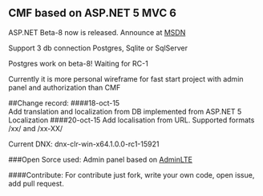 ## CMF based on ASP.NET 5 MVC 6

ASP.NET Beta-8 now is released. Announce at [MSDN](http://blogs.msdn.com/b/webdev/archive/2015/10/15/announcing-availability-of-asp-net-5-beta8.aspx)

Support 3 db connection Postgres, Sqlite or  SqlServer

Postgres work on beta-8! Waiting for RC-1

Currently it is more personal wireframe for fast start project with admin panel and authorization
than CMF

##Change record:
####18-oct-15  
Add translation and localization from DB implemented from ASP.NET 5 Localization
####20-oct-15 
Add localisation from URL. 
Supported formats /xx/ and /xx-XX/
 
Current DNX: dnx-clr-win-x64.1.0.0-rc1-15921

###Open Sorce used:
Admin panel based on [AdminLTE](https://github.com/almasaeed2010/AdminLTE)

####Contribute:
For contribute just fork, write your own code, open issue, add pull request.